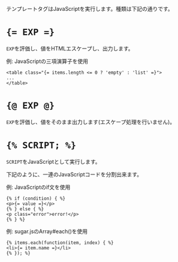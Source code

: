 テンプレートタグはJavaScriptを実行します。種類は下記の通りです。

# `{= EXP =}` #

`EXP`を評価し、値をHTMLエスケープし、出力します。  

例: JavaScriptの三項演算子を使用

	<table class="{= items.length <= 0 ? 'empty' : 'list' =}">
	...
	</table>

# `{@ EXP @}` #

`EXP`を評価し、値をそのまま出力します(エスケープ処理を行いません)。

# `{% SCRIPT; %}` #

`SCRIPT`をJavaScriptとして実行します。

下記のように、一連のJavaScriptコードを分割出来ます。

例: JavaScriptのif文を使用

	{% if (condition) { %}
	<p>{= value =}</p>
	{% } else { %}
	<p class="error">error!</p>
	{% } %}

例: sugar.jsのArray#each()を使用

	{% items.each(function(item, index) { %}
	<li>{= item.name =}</li>
	{% }); %}
